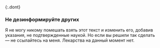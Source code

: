 {:.dont}
### Не дезинформируйте других

Я не могу никому помешать взять этот текст и изменить его, добавив указания, не подтвержденные наукой. Но если вы решили так сделать — не ссылайтесь на меня. Лекарства на данный момент нет.
